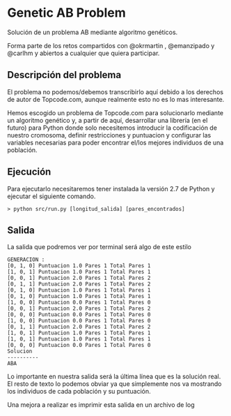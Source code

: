# Genetic AB Problem
Solución de un problema AB mediante algoritmo genéticos.

Forma parte de los retos compartidos con @okrmartin , @emanzipado y @carlhm y abiertos a cualquier que quiera participar.

## Descripción del problema
El problema no podemos/debemos transcribirlo aquí debido a los derechos de autor de Topcode.com, aunque realmente esto no es lo mas interesante.

Hemos escogido un problema de Topcode.com para solucionarlo mediante un algoritmo genético y, a partir de aquí, desarrollar una librería (en el futuro) para Python donde solo necesitemos introducir la codificación de nuestro cromosoma, definir restricciones y puntuacion y configurar las variables necesarias para poder encontrar el/los mejores individuos de una población.

## Ejecución

Para ejecutarlo necesitaremos tener instalada la versión 2.7 de Python y ejecutar el siguiente comando.

`> python src/run.py [longitud_salida] [pares_encontrados]`

## Salida

La salida que podremos ver por terminal será algo de este estilo 

```
GENERACION : 
[0, 1, 0] Puntuacion 1.0 Pares 1 Total Pares 1
[1, 0, 1] Puntuacion 1.0 Pares 1 Total Pares 1
[0, 0, 1] Puntuacion 2.0 Pares 1 Total Pares 2
[0, 1, 1] Puntuacion 2.0 Pares 1 Total Pares 2
[0, 1, 0] Puntuacion 1.0 Pares 1 Total Pares 1
[0, 1, 0] Puntuacion 1.0 Pares 1 Total Pares 1
[1, 0, 0] Puntuacion 0.0 Pares 1 Total Pares 0
[0, 0, 1] Puntuacion 2.0 Pares 1 Total Pares 2
[0, 0, 0] Puntuacion 0.0 Pares 1 Total Pares 0
[1, 0, 0] Puntuacion 0.0 Pares 1 Total Pares 0
[0, 1, 1] Puntuacion 2.0 Pares 1 Total Pares 2
[1, 0, 1] Puntuacion 1.0 Pares 1 Total Pares 1
[1, 0, 1] Puntuacion 1.0 Pares 1 Total Pares 1
[0, 0, 0] Puntuacion 0.0 Pares 1 Total Pares 0
Solucion 
----------
ABA

```

Lo importante en nuestra salida será la última línea que es la solución real. El resto de texto lo podemos obviar ya que simplemente nos va mostrando los individuos de cada población y su puntuación. 

Una mejora a realizar es imprimir esta salida en un archivo de log 